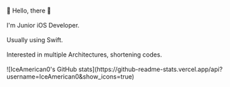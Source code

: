 </br>
👋 Hello, there 👋
</br></br>
I'm Junior iOS Developer.
</br></br>
Usually using Swift.
</br></br>
Interested in multiple Architectures, shortening codes.
</br></br>
![IceAmerican0's GitHub stats](https://github-readme-stats.vercel.app/api?username=IceAmerican0&show_icons=true)&nbsp;&nbsp;

